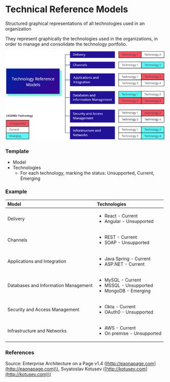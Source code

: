 # Technical Reference Models

Structured graphical representations of all technologies used in an organization

They represent graphically the technologies used in the organizations, in order to manage and consolidate the technology portfolio.

![](../../.gitbook/assets/3a-standards-_-tech-ref-models.jpg)

### Template

* Model
* Technologies
  * For each technology, marking the status: Unsupported, Current, Emerging

### Example

<table>
  <thead>
    <tr>
      <th style="text-align:left">Model</th>
      <th style="text-align:left">Technologies</th>
    </tr>
  </thead>
  <tbody>
    <tr>
      <td style="text-align:left">Delivery</td>
      <td style="text-align:left">
        <p></p>
        <ul>
          <li>React - Current</li>
          <li>Angular - Unsupported</li>
        </ul>
      </td>
    </tr>
    <tr>
      <td style="text-align:left">Channels</td>
      <td style="text-align:left">
        <p></p>
        <ul>
          <li>REST - Current</li>
          <li>SOAP - Unsupported</li>
        </ul>
      </td>
    </tr>
    <tr>
      <td style="text-align:left">Applications and Integration</td>
      <td style="text-align:left">
        <p></p>
        <ul>
          <li>Java Spring - Current</li>
          <li>ASP.NET - Current</li>
        </ul>
      </td>
    </tr>
    <tr>
      <td style="text-align:left">Databases and Information Management</td>
      <td style="text-align:left">
        <p></p>
        <ul>
          <li>MySQL - Current</li>
          <li>MSSQL - Unsupported</li>
          <li>MongoDB - Emerging</li>
        </ul>
      </td>
    </tr>
    <tr>
      <td style="text-align:left">Security and Access Management</td>
      <td style="text-align:left">
        <p></p>
        <ul>
          <li>Okta - Current</li>
          <li>OAuth0 - Unsupported</li>
        </ul>
      </td>
    </tr>
    <tr>
      <td style="text-align:left">Infrastructure and Networks</td>
      <td style="text-align:left">
        <p></p>
        <ul>
          <li>AWS - Current</li>
          <li>On premise - Unsupported</li>
        </ul>
      </td>
    </tr>
  </tbody>
</table>

### References

Source: Enterprise Architecture on a Page v1.4 \([http://eaonapage.com](http://eaonapage.com)\), Svyatoslav Kotusev \([http://kotusev.com](http://kotusev.com)\)

